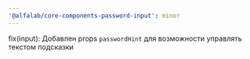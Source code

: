 ```yaml
---
'@alfalab/core-components-password-input': minor
---
```


fix(input): Добавлен props `passwordHint` для возможности управлять текстом подсказки
